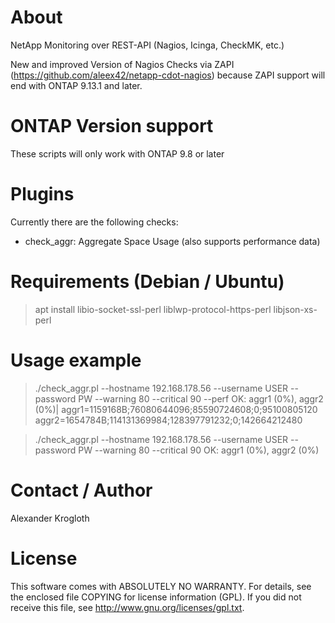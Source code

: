 # About 
NetApp Monitoring over REST-API (Nagios, Icinga, CheckMK, etc.)

New and improved Version of Nagios Checks via ZAPI (https://github.com/aleex42/netapp-cdot-nagios) because ZAPI support will end with ONTAP 9.13.1 and later.

# ONTAP Version support

These scripts will only work with ONTAP 9.8 or later

# Plugins

Currently there are the following checks:

* check_aggr: Aggregate Space Usage (also supports performance data)

# Requirements (Debian / Ubuntu)

> apt install libio-socket-ssl-perl liblwp-protocol-https-perl libjson-xs-perl

# Usage example

> ./check_aggr.pl --hostname 192.168.178.56 --username USER --password PW --warning 80 --critical 90 --perf
OK: aggr1 (0%), aggr2 (0%)| aggr1=1159168B;76080644096;85590724608;0;95100805120 aggr2=1654784B;114131369984;128397791232;0;142664212480

> ./check_aggr.pl --hostname 192.168.178.56 --username USER --password PW --warning 80 --critical 90
OK: aggr1 (0%), aggr2 (0%)


# Contact / Author

Alexander Krogloth
<git at krogloth.de>

# License

This software comes with ABSOLUTELY NO WARRANTY. For details, see
the enclosed file COPYING for license information (GPL). If you
did not receive this file, see http://www.gnu.org/licenses/gpl.txt.
